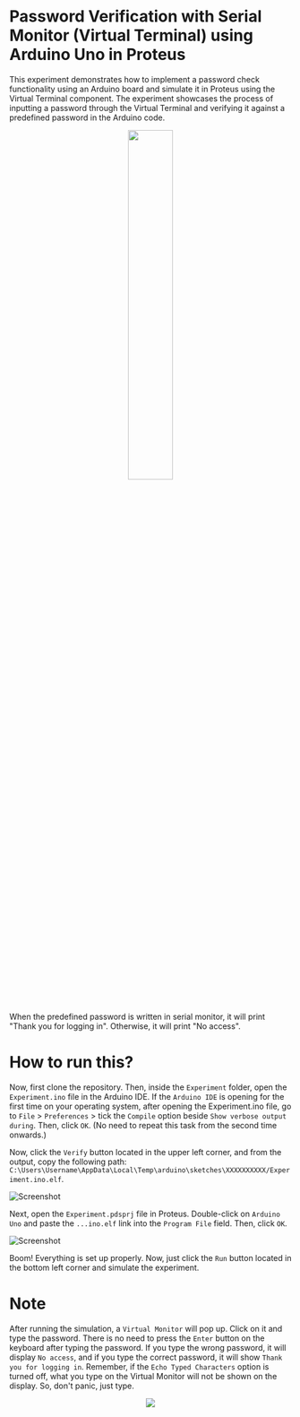 # Password Verification with Serial Monitor (Virtual Terminal) using Arduino Uno in Proteus
This experiment demonstrates how to implement a password check functionality using an Arduino board and simulate it in Proteus using the Virtual Terminal component. The experiment showcases the process of inputting a password through the Virtual Terminal and verifying it against a predefined password in the Arduino code.

<p align="center"><img src="https://user-images.githubusercontent.com/52858312/243909805-7dfb607f-f92c-40a1-89bb-071e7c3796dd.png"width=40% height=40%></p>

When the predefined password is written in serial monitor, it will print "Thank you for logging in". Otherwise, it will print "No access".

# How to run this?
Now, first clone the repository. Then, inside the `Experiment` folder, open the `Experiment.ino` file in the Arduino IDE. If the `Arduino IDE` is opening for the first time on your operating system, after opening the Experiment.ino file, go to `File` > `Preferences` > tick the `Compile` option beside `Show verbose output during`. Then, click `OK`. (No need to repeat this task from the second time onwards.)

Now, click the `Verify` button located in the upper left corner, and from the output, copy the following path: `C:\Users\Username\AppData\Local\Temp\arduino\sketches\XXXXXXXXXX/Experiment.ino.elf`.

![Screenshot](https://github.com/imSamirOFFICIAL/ArduinoPasswordVerificationWithSerialMonitor/assets/52858312/88c6f022-fea0-44ff-9d89-81cbed3d878e)

Next, open the `Experiment.pdsprj` file in Proteus. Double-click on `Arduino Uno` and paste the `...ino.elf` link into the `Program File` field. Then, click `OK`.

![Screenshot](https://github.com/imSamirOFFICIAL/ArduinoPasswordVerificationWithSerialMonitor/assets/52858312/2268bb67-685c-4327-abb8-0d8ec438eb5c)

Boom! Everything is set up properly. Now, just click the `Run` button located in the bottom left corner and simulate the experiment.

# Note
After running the simulation, a `Virtual Monitor` will pop up. Click on it and type the password. There is no need to press the `Enter` button on the keyboard after typing the password. If you type the wrong password, it will display `No access`, and if you type the correct password, it will show `Thank you for logging in`. Remember, if the `Echo Typed Characters` option is turned off, what you type on the Virtual Monitor will not be shown on the display. So, don't panic, just type.

<p align="center"><img src="https://user-images.githubusercontent.com/52858312/244093001-c516939b-ffa4-4a50-8755-c3ae91fe81f8.png"></p>
